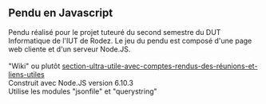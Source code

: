 ## Pendu en Javascript

Pendu réalisé pour le projet tuteuré du second semestre du DUT Informatique de l'IUT de Rodez.
Le jeu du pendu est composé d'une page web cliente et d'un serveur Node.JS.
<br>
<br>
"Wiki" ou plutôt [section-ultra-utile-avec-comptes-rendus-des-réunions-et-liens-utiles](https://github.com/422404/Pendu-JS/wiki)
<br>
Construit avec Node.JS version 6.10.3
<br>
Utilise les modules "jsonfile" et "querystring"
